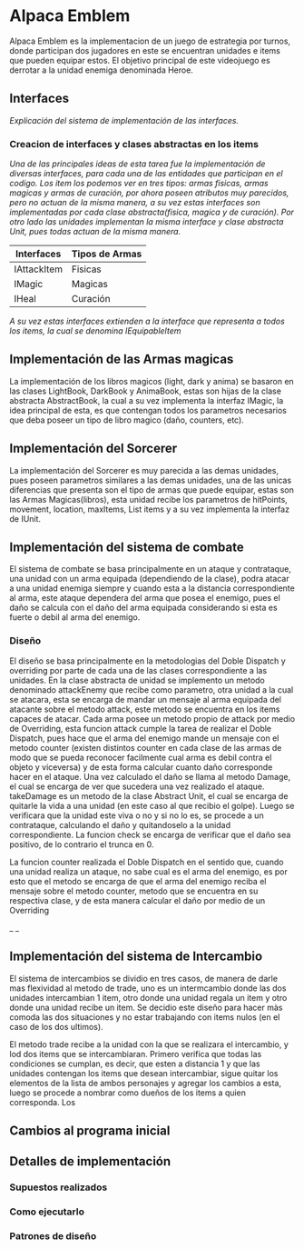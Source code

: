 # Alpaca Emblem

Alpaca Emblem es la implementacion de un juego de estrategia por turnos, donde participan dos jugadores en este
se encuentran unidades e items que pueden equipar estos. El objetivo principal de este videojuego es derrotar a la unidad
enemiga denominada Heroe.

## Interfaces

_Explicación del sistema de implementación de las interfaces._

### Creacion de interfaces y clases abstractas en los items

_Una de las principales ideas de esta tarea fue la implementación de diversas interfaces, para cada una de las entidades que 
participan en el codigo. Los item los podemos ver en tres tipos: armas fisicas, armas magicas y armas de curación, por ahora
poseen atributos muy parecidos, pero no actuan de la misma manera, a su vez estas interfaces son implementadas por cada clase 
abstracta(fisica, magica y de curación). Por otro lado las unidades implementan la misma interface y clase abstracta Unit, pues 
todas actuan de la misma manera._

| Interfaces    | Tipos de Armas |
| ------------- | -------------  |
| IAttackItem   | Fisicas        |
| IMagic        | Magicas        |
| IHeal         | Curación       |


_A su vez estas interfaces extienden a la interface que representa a todos los items, la cual se denomina IEquipableItem_




## Implementación de las Armas magicas

La implementación de los libros magicos (light, dark y anima) se basaron en las clases LightBook, DarkBook y AnimaBook, estas
son hijas de la clase abstracta AbstractBook, la cual a su vez implementa la interfaz IMagic, la idea principal de esta,
es que contengan todos los parametros necesarios que deba poseer un tipo de libro magico (daño, counters, etc).

## Implementación del Sorcerer

La implementación del Sorcerer es muy parecida a las demas unidades, pues poseen parametros similares a las demas unidades, una
de las unicas diferencias que presenta son el tipo de armas que puede equipar, estas son las Armas Magicas(libros), esta unidad recibe los parametros de hitPoints, movement, location, maxItems, List items y a su vez implementa la interfaz de IUnit.


## Implementación del sistema de combate

El sistema de combate se basa principalmente en un ataque y contrataque, una unidad con un arma equipada (dependiendo de la clase), podra atacar a una unidad enemiga siempre y cuando esta a la distancia correspondiente al arma, este ataque dependera 
del arma que posea el enemigo, pues el daño se calcula con el daño del arma equipada considerando si esta es fuerte o debil al arma del enemigo.


### Diseño

El diseño se basa principalmente en la metodologias del Doble Dispatch y overriding por parte de cada una de las clases correspondiente a las unidades. En la clase abstracta de unidad se implemento un metodo denominado attackEnemy que recibe como 
parametro, otra unidad a la cual se atacara, esta se encarga de mandar un mensaje al arma equipada del atacante sobre el metodo 
attack, este metodo se encuentra en los items capaces de atacar. Cada arma posee un metodo propio de attack por medio de Overriding, esta funcion attack cumple la tarea de realizar el Doble Dispatch, pues hace que el arma del enemigo mande un mensaje con el metodo counter (existen distintos counter en cada clase de las armas de modo que se pueda reconocer facilmente cual arma es debil contra el objeto y viceversa) y de esta forma calcular cuanto daño corresponde hacer en el ataque. Una vez calculado el daño se llama al metodo Damage, el cual se encarga de ver que sucedera una vez realizado el ataque. takeDamage es un metodo de la clase Abstract Unit, el cual se encarga de quitarle la vida a una unidad (en este caso al que recibio el golpe). Luego se verificara que la unidad este viva o no y si no lo es, se procede a un contrataque, calculando el daño y quitandoselo a la unidad correspondiente. La funcion check se encarga de verificar que el daño sea positivo, de lo contrario el trunca en 0.

La funcion counter realizada el Doble Dispatch en el sentido que, cuando una unidad realiza un ataque, no sabe cual es el arma del enemigo, es por esto que el metodo se encarga de que el arma del enemigo reciba el mensaje sobre el metodo counter, metodo que se encuentra en su respectiva clase, y de esta manera calcular el daño por medio de un Overriding

_   _

## Implementación del sistema de Intercambio

El sistema de intercambios se dividio en tres casos, de manera de darle mas flexividad al metodo de trade, uno es un intermcambio donde las dos unidades intercambian 1 item, otro donde una unidad regala un item y otro donde una unidad recibe un item. Se decidio este diseño para hacer màs comoda las dos situaciones y no estar trabajando con items nulos (en el caso de los dos ultimos).

El metodo trade recibe a la unidad con la que se realizara el intercambio, y lod dos items que se intercambiaran. Primero verifica que todas las condiciones se cumplan, es decir, que esten a distancia 1 y que las unidades contengan los items que desean intercambiar, sigue quitar los elementos de la lista de ambos personajes y agregar los cambios a esta, luego se procede a nombrar como dueños de los items a quien corresponda. Los 

## Cambios al programa inicial

## Detalles de implementación



### Supuestos realizados



### Como ejecutarlo

### Patrones de diseño
